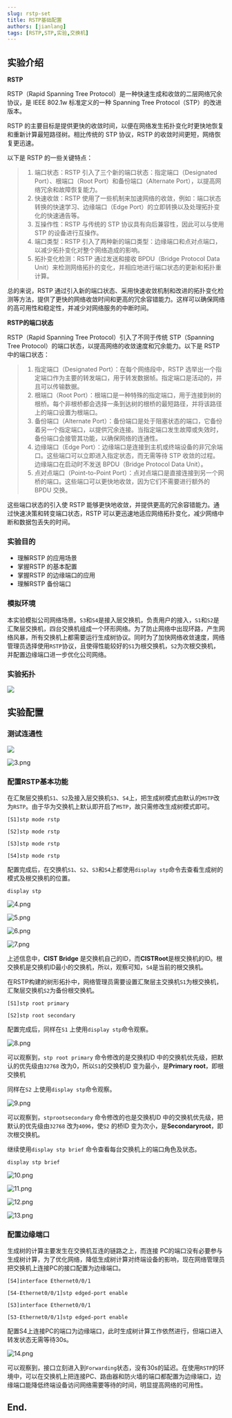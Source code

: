 ```yaml
---
slug: rstp-set
title: RSTP基础配置
authors: [jianlang]
tags: [RSTP,STP,实验,交换机]
---
```




## 实验介绍

**RSTP**

RSTP（Rapid Spanning Tree Protocol）是一种快速生成和收敛的二层网络冗余协议，是 IEEE 802.1w 标准定义的一种 Spanning Tree Protocol（STP）的改进版本。

<!--truncate-->

RSTP 的主要目标是提供更快的收敛时间，以便在网络发生拓扑变化时更快地恢复和重新计算最短路径树。相比传统的 STP 协议，RSTP 的收敛时间更短，网络恢复更迅速。

以下是 RSTP 的一些关键特点：

> 1. 端口状态：RSTP 引入了三个新的端口状态：指定端口（Designated Port）、根端口（Root Port）和备份端口（Alternate Port），以提高网络冗余和故障恢复能力。
> 2. 快速收敛：RSTP 使用了一些机制来加速网络的收敛，例如：端口状态转换的快速学习、边缘端口（Edge Port）的立即转换以及处理拓扑变化的快速通告等。
> 3. 互操作性：RSTP 与传统的 STP 协议具有向后兼容性，因此可以与使用 STP 的设备进行互操作。
> 4. 端口类型：RSTP 引入了两种新的端口类型：边缘端口和点对点端口，以减少拓扑变化对整个网络造成的影响。
> 5. 拓扑变化检测：RSTP 通过发送和接收 BPDU（Bridge Protocol Data Unit）来检测网络拓扑的变化，并相应地进行端口状态的更新和拓扑重计算。

总的来说，RSTP 通过引入新的端口状态、采用快速收敛机制和改进的拓扑变化检测等方法，提供了更快的网络收敛时间和更高的冗余容错能力。这样可以确保网络的高可用性和稳定性，并减少对网络服务的中断时间。

**RSTP的端口状态**

RSTP（Rapid Spanning Tree Protocol）引入了不同于传统 STP（Spanning Tree Protocol）的端口状态，以提高网络的收敛速度和冗余能力。以下是 RSTP 中的端口状态：

> 1. 指定端口（Designated Port）：在每个网络段中，RSTP 选举出一个指定端口作为主要的转发端口，用于转发数据帧。指定端口是活动的，并且可以传输数据。
> 2. 根端口（Root Port）：根端口是一种特殊的指定端口，用于连接到树的根桥。每个非根桥都会选择一条到达树的根桥的最短路径，并将该路径上的端口设置为根端口。
> 3. 备份端口（Alternate Port）：备份端口是处于阻塞状态的端口，它备份着另一个指定端口，以提供冗余连接。当指定端口发生故障或失效时，备份端口会接管其功能，以确保网络的连通性。
> 4. 边缘端口（Edge Port）：边缘端口是连接到主机或终端设备的非冗余端口。这些端口可以立即进入指定状态，而无需等待 STP 收敛的过程。边缘端口在启动时不发送 BPDU（Bridge Protocol Data Unit）。
> 5. 点对点端口（Point-to-Point Port）：点对点端口是直接连接到另一个网桥的端口。这些端口可以更快地收敛，因为它们不需要进行额外的 BPDU 交换。

这些端口状态的引入使 RSTP 能够更快地收敛，并提供更高的冗余容错能力。通过快速决策和转变端口状态，RSTP 可以更迅速地适应网络拓扑变化，减少网络中断和数据包丢失的时间。

### 实验目的

- 理解RSTP 的应用场景
- 掌握RSTP 的基本配置
- 掌握RSTP 的边缘端口的应用
- 理解RSTP 备份端口

### 模拟环境

本实验模拟公司网络场景。`S3`和`S4`是接入层交换机，负责用户的接入，`S1`和`S2`是汇聚层交换机，四台交换机组成一个环形网络。为了防止网络中出现环路，产生网络风暴，所有交换机上都需要运行生成树协议。同时为了加快网络收敛速度，网络管理员选择使用`RSTP`协议，且使得性能较好的`S1`为根交换机，`S2`为次根交换机，并配置边缘端口进一步优化公司网络。

### 实验拓扑

![](1.png)

## 实验配置

### 测试连通性

![](2.png)

![3.png](3.png)

### 配置RSTP基本功能

在汇聚层交换机`S1`、`S2`及接入层交换机`S3`、`S4`上，把生成树模式由默认的`MSTP`改为`RSTP`。由于华为交换机上默认即开启了`MSTP`，故只需修改生成树模式即可。

~~~
[S1]stp mode rstp

[S2]stp mode rstp

[S3]stp mode rstp

[S4]stp mode rstp
~~~

配置完成后，在交换机`S1`、`S2`、`S3`和`S4`上都使用`display stp`命令去查看生成树的模式及根交换机的位置。

~~~
display stp
~~~

![4.png](4.png)

![5.png](5.png)

![6.png](6.png)

![7.png](7.png)

上述信息中，**CIST Bridge** 是交换机自己的ID，而**CISTRoot**是根交换机的ID。根交换机是交换机ID最小的交换机，所以，观察可知，`S4`是当前的根交换机。

在RSTP构建的树形拓扑中，网络管理员需要设置汇聚层主交换机`S1`为根交换机，汇聚层交换机`S2`为备份根交换机。

~~~
[S1]stp root primary

[S2]stp root secondary
~~~

配置完成后，同样在`S1` 上使用`display stp`命令观察。

![8.png](8.png)

可以观察到，`stp root primary` 命令修改的是交换机ID 中的交换机优先级，把默认的优先级由`32768` 改为0，所以`S1`的交换机ID 变为最小，是**Primary root**，即根交换机

同样在`S2` 上使用`display stp`命令观察。

![9.png](9.png)

可以观察到，`stprootsecondary` 命令修改的也是交换机ID 中的交换机优先级，把默认的优先级由`32768` 改为`4096`，使`S2` 的桥ID 变为次小，是**Secondaryroot**，即次根交换机。

继续使用`display stp brief` 命令查看每台交换机上的端口角色及状态。

```
display stp brief
```

![10.png](10.png)

![11.png](11.png)

![12.png](12.png)

![13.png](13.png)

### 配置边缘端口

生成树的计算主要发生在交换机互连的链路之上，而连接 PC的端口没有必要参与生成树计算，为了优化网络，降低生成树计算对终端设备的影响，现在网络管理员把交换机上连接PC的接口配置为边缘端口。

```
[S4]interface Ethernet0/0/1

[S4-Ethernet0/0/1]stp edged-port enable

[S3]interface Ethernet0/0/1

[S3-Ethernet0/0/1]stp edged-port enable
```

配置S4上连接PC的端口为边缘端口，此时生成树计算工作依然进行，但端口进入转发状态无需等待30s。

![14.png](14.png)

可以观察到，接口立刻进入到`Forwarding`状态，没有30s的延迟。在使用`RSTP`的环境中，可以在交换机上把连接PC、路由器和防火墙的端口都配置为边缘端口，边缘端口能降低终端设备访问网络需要等待的时间，明显提高网络的可用性。

## End.